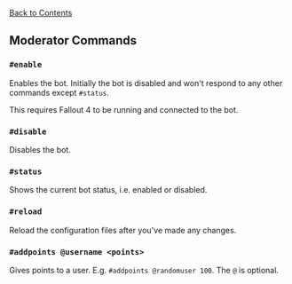[Back to Contents](./README.md)

## Moderator Commands

### `#enable`

Enables the bot. Initially the bot is disabled and won't respond to any other commands except `#status`.

This requires Fallout 4 to be running and connected to the bot.

### `#disable`

Disables the bot.

### `#status`

Shows the current bot status, i.e. enabled or disabled.

### `#reload`

Reload the configuration files after you've made any changes.

### `#addpoints @username <points>`

Gives points to a user. E.g. `#addpoints @randomuser 100`. The `@` is optional.
